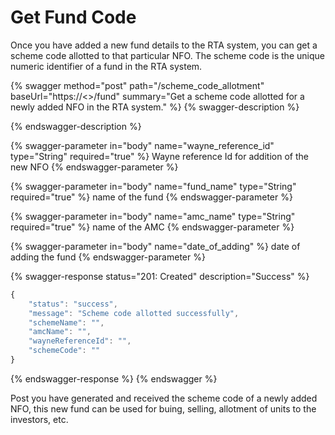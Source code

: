# Get Fund Code

Once you have added a new fund details to the RTA system, you can get a scheme code allotted to that particular NFO. The scheme code is the unique numeric identifier of a fund in the RTA system.

{% swagger method="post" path="/scheme_code_allotment" baseUrl="https://<<BASE URL>>/fund" summary="Get a scheme code allotted for a newly added NFO in the RTA system." %}
{% swagger-description %}

{% endswagger-description %}

{% swagger-parameter in="body" name="wayne_reference_id" type="String" required="true" %}
Wayne reference Id for addition of the new NFO
{% endswagger-parameter %}

{% swagger-parameter in="body" name="fund_name" type="String" required="true" %}
name of the fund
{% endswagger-parameter %}

{% swagger-parameter in="body" name="amc_name" type="String" required="true" %}
name of the AMC
{% endswagger-parameter %}

{% swagger-parameter in="body" name="date_of_adding" %}
date of adding the fund
{% endswagger-parameter %}

{% swagger-response status="201: Created" description="Success" %}
```javascript
{
    "status": "success",
    "message": "Scheme code allotted successfully",
    "schemeName": "",
    "amcName": "",
    "wayneReferenceId": "",
    "schemeCode": ""
}
```
{% endswagger-response %}
{% endswagger %}

Post you have generated and received the scheme code of a newly added NFO, this new fund can be used for buing, selling, allotment of units to the investors, etc.&#x20;
